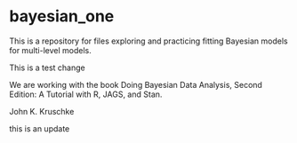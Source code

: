 # bayesian_one

This is a repository for files exploring and practicing fitting Bayesian models for multi-level models.

This is a test change

We are working with the book  Doing Bayesian Data Analysis, Second Edition:
A Tutorial with R, JAGS, and Stan.

John K. Kruschke 

this is an update
